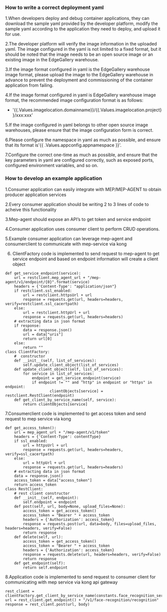 ### How to write a correct deployment yaml

1.When developers deploy and debug container applications, they can download the sample yaml provided by the developer platform, modify the sample yaml according to the application they need to deploy, and upload it for use.

2.The developer platform will verify the image information in the uploaded yaml. The image configured in the yaml is not limited to a fixed format, but it should be noted that the image needs to be an open source image or an existing image in the EdgeGallery warehouse.

3.If the image format configured in yaml is the EdgeGallery warehouse image format, please upload the image to the EdgeGallery warehouse in advance to prevent the deployment and commissioning of the container application from failing.

4.If the image format configured in yaml is EdgeGallery warehouse image format, the recommended image configuration format is as follows:
- '{{.Values.imagelocation.domainname}}/{{.Values.imagelocation.project}}/xxx:xxx'

5.If the image configured in yaml belongs to other open source image warehouses, please ensure that the image configuration form is correct.

6.Please configure the namespace in yaml as much as possible, and ensure that its format is'{{ .Values.appconfig.appnamespace }}'.

7.Configure the correct one-time as much as possible, and ensure that the key parameters in yaml are configured correctly, such as exposed ports, configured environment variables, and so on.


### How to develop an example application

1.Consumer application can easily integrate with MEP/MEP-AGENT to obtain producer application services

2.Every consumer application should be writing 2 to 3 lines of code to acheive this functionality

3.Mep-agent should expose an API’s to get token and service endpoint

4.Consumer application uses consumer client to perform CRUD operations.

5.Example consumer application can leverage mep-agent and consumerclient to communicate with mep-service via kong

6. ClientFactory code is implemented to send request to mep-agent to get service endpoint and based on endpoint information will create a client object
```
def get_service_endpoint(service):
    url = restclient.mep_agent_url + "/mep-agent/v1/endpoint/{0}".format(service)
    headers = {'Content-Type': "application/json"}
    if restclient.ssl_enabled:
        url = restclient.httpsUrl + url
        response = requests.get(url, headers=headers, verify=restclient.ssl_cacertpath)
    else:
        url = restclient.httpUrl + url
        response = requests.get(url, headers=headers)
    # extracting data in json format
    if response:
        data = response.json()
        url = data["uris"]
        return url[0]
    else:
        return ""
class ClientFactory:
    #  constructor
    def __init__(self, list_of_services):
        self.update_client_object(list_of_services)
    def update_client_object(self, list_of_services):
        for service in list_of_services:
            endpoint = get_service_endpoint(service)
            if endpoint != "" and "http" in endpoint or "https" in endpoint:
                    clientObjects[service] = restclient.RestClient(endpoint)
    def get_client_by_service_name(self, service):
        return clientObjects[service]
```

7.Consumerclient code is implemented to get access token and send request to mep service via kong
```
def get_access_token():
    url = mep_agent_url + "/mep-agent/v1/token"
    headers = {'Content-Type': contentType}
    if ssl_enabled:
        url = httpsUrl + url
        response = requests.get(url, headers=headers, verify=ssl_cacertpath)
    else:
        url = httpUrl + url
        response = requests.get(url, headers=headers)
    # extracting data in json format
    data = response.json()
    access_token = data["access_token"]
    return access_token
class RestClient:
    # rest client constructor
    def __init__(self, endpoint):
        self.endpoint = endpoint
    def post(self, url, body=None, upload_files=None):
        access_token = get_access_token()
        access_token = "Bearer " + access_token
        headers = {'Authorization': access_token}
        response = requests.post(url, data=body, files=upload_files, headers=headers, verify=False)
        return response
    def delete(self, url):
        access_token = get_access_token()
        access_token = "Bearer " + access_token
        headers = {'Authorization': access_token}
        response = requests.delete(url, headers=headers, verify=False)
        return response
    def get_endpoint(self):
        return self.endpoint
```

8.Application code is implemented to send request to consumer client for communicating with mep service via kong api gateway
```
rest_client = clientFactory.get_client_by_service_name(constants.face_recognition_service)
url = rest_client.get_endpoint() + "/v1/face-recognition/recognition"
response = rest_client.post(url, body)
```
